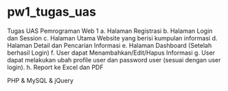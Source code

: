 # pw1_tugas_uas<br/>
Tugas UAS Pemrograman Web 1 
a. Halaman Registrasi
b. Halaman Login dan Session
c. Halaman Utama Website yang berisi kumpulan informasi
d. Halaman Detail dan Pencarian Informasi
e. Halaman Dashboard (Setelah berhasil Login)
f. User dapat Menambahkan/Edit/Hapus Informasi
g. User dapat melakukan ubah profile user dan password user (sesuai dengan user login).
h. Report ke Excel dan PDF

PHP & MySQL & jQuery
